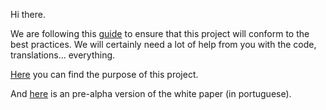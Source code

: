 Hi there.

We are following this [guide](https://opensource.guide/starting-a-project) to ensure that this project will conform to the best practices. 
We will certainly need a lot of help from you with the code, translations... everything.

[Here](https://medium.com/@thiagoqgomes/kantcoin-an-e-politics-project-5a3c86734195) you can find the purpose of this project.

And [here](https://medium.com/@thiagoqgomes/relatório-branco-em-construção-pt-br-537dfdd5e270) is an pre-alpha version of the white paper (in portuguese).
